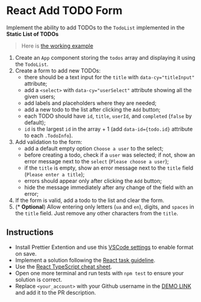 # React Add TODO Form

Implement the ability to add TODOs to the `TodoList` implemented in the **Static List of TODOs**

> Here is [the working example](https://mate-academy.github.io/react_add-todo-form/)

1. Create an `App` component storing the `todos` array and displaying it using the `TodoList`.
1. Create a form to add new TODOs:
   - there should be a text input for the `title` with `data-cy="titleInput"` attribute;
   - add a `<select>` with `data-cy="userSelect"` attribute showing all the given users;
   - add labels and placeholders where they are needed;
   - add a new todo to the list after clicking the `Add` button;
   - each TODO should have `id`, `title`, `userId`, and `completed` (`false` by default);
   - `id` is the largest `id` in the array + 1 (add `data-id={todo.id}` attribute to each `.TodoInfo`).
1. Add validation to the form:
   - add a default empty option `Choose a user` to the select;
   - before creating a todo, check if a `user` was selected; if not, show an error message next to the `select` (`Please choose a user`);
   - if the `title` is empty, show an error message next to the `title` field (`Please enter a title`);
   - errors should appear only after clicking the `Add` button;
   - hide the message immediately after any change of the field with an error;
1. If the form is valid, add a todo to the list and clear the form.
1. (\* **Optional**) Allow entering only letters (`ua` and `en`), digits, and `spaces` in the `title` field. Just remove any other characters from the `title`.

## Instructions

- Install Prettier Extention and use this [VSCode settings](https://mate-academy.github.io/fe-program/tools/vscode/settings.json) to enable format on save.
- Implement a solution following the [React task guideline](https://github.com/mate-academy/react_task-guideline#react-tasks-guideline).
- Use the [React TypeScript cheat sheet](https://mate-academy.github.io/fe-program/js/extra/react-typescript).
- Open one more terminal and run tests with `npm test` to ensure your solution is correct.
- Replace `<your_account>` with your Github username in the [DEMO LINK](https://JohnyJDX.github.io/react_add-todo-form/) and add it to the PR description.
